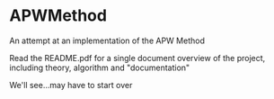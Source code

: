 # APWMethod
An attempt at an implementation of the APW Method

Read the README.pdf for a single document overview of the project, including theory, algorithm and "documentation"

We'll see...may have to start over
